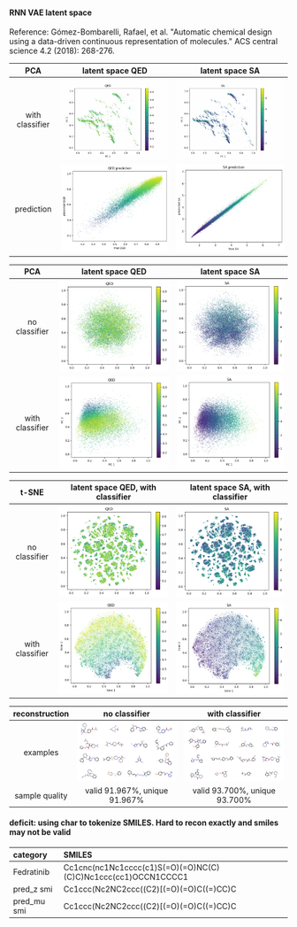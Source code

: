 #### RNN VAE latent space
Reference: Gómez-Bombarelli, Rafael, et al. "Automatic chemical design using a data-driven continuous representation of molecules." ACS central science 4.2 (2018): 268-276.
 
 | PCA | latent space QED    | latent space SA
:-----:|:-------------------------:|:-------------------------:
|with classifier| ![](figures/QED_recon.gif)  | ![](figures/SA_recon.gif) |
| prediction | ![](figures/qed_pred.png) | ![](figures/sa_pred.png) |




 | PCA | latent space QED    | latent space SA
 :-----:|:-------------------------:|:-------------------------:
 | no classifier |  ![](figures/qed_no_classifier.png)  |  ![](figures/sa_no_classifier.png) |
 | with classifier |  ![](figures/qed_classifier.png)  |  ![](figures/sa_classifier.png) |




 | t-SNE | latent space QED, with classifier    | latent space SA, with classifier  
 :-----:|:-------------------------:|:-------------------------:
 | no classifier |  ![](figures/qed_no_classifier_tsne.png)  |  ![](figures/sa_no_classifier_tsne.png) |
 | with classifier |  ![](figures/qed_tsne.png)  |  ![](figures/sa_tsne.png) |


| reconstruction | no classifier    | with classifier  
 :-----:|:-------------------------:|:-------------------------:
| examples | ![](figures/recon_no_classifier.png) | ![](figures/recon_classifier.png) |
| sample quality | valid 91.967%, unique 91.967% | valid 93.700%, unique 93.700% | 


#### deficit: using char to tokenize SMILES. Hard to recon exactly and smiles may not be valid
| category | SMILES
:-------------------------|:-------------------------
|Fedratinib | Cc1cnc(nc1Nc1cccc(c1)S(=O)(=O)NC(C)(C)C)Nc1ccc(cc1)OCCN1CCCC1
pred_z  smi | Cc1ccc(Nc2NC2ccc((C2)[(=O)(=O)C((=)CC)C
pred_mu smi | Cc1ccc(Nc2NC2ccc((C2)[(=O)(=O)C((=)CC)C
